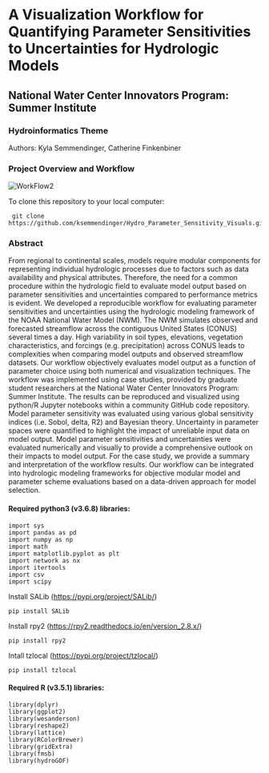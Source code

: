 # A Visualization Workflow for Quantifying Parameter Sensitivities to Uncertainties for Hydrologic Models
## National Water Center Innovators Program: Summer Institute
### Hydroinformatics Theme
Authors: Kyla Semmendinger, Catherine Finkenbiner

### Project Overview and Workflow

![WorkFlow2](https://user-images.githubusercontent.com/20464090/61546646-6c512780-aa0f-11e9-9f74-97a50a3e7ccf.jpg)

To clone this repository to your local computer:
```
 git clone https://github.com/ksemmendinger/Hydro_Parameter_Sensitivity_Visuals.git
```

### Abstract
From regional to continental scales, models require modular components for representing individual hydrologic processes due to factors such as data availability and physical attributes. Therefore, the need for a common procedure within the hydrologic field to evaluate model output based on parameter sensitivities and uncertainties compared to performance metrics is evident. We developed a reproducible workflow for evaluating parameter sensitivities and uncertainties using the hydrologic modeling framework of the NOAA National Water Model (NWM). The NWM simulates observed and forecasted streamflow across the contiguous United States (CONUS) several times a day. High variability in soil types, elevations, vegetation characteristics, and forcings (e.g. precipitation) across CONUS leads to complexities when comparing model outputs and observed streamflow datasets. Our workflow objectively evaluates model output as a function of parameter choice using both numerical and visualization techniques. The workflow was implemented using case studies, provided by graduate student researchers at the National Water Center Innovators Program: Summer Institute. The results can be reproduced and visualized using python/R Jupyter notebooks within a community GitHub code repository. Model parameter sensitivity was evaluated using various global sensitivity indices (i.e. Sobol, delta, R2) and Bayesian theory. Uncertainty in parameter spaces were quantified to highlight the impact of unreliable input data on model output. Model parameter sensitivities and uncertainties were evaluated numerically and visually to provide a comprehensive outlook on their impacts to model output. For the case study, we provide a summary and interpretation of the workflow results. Our workflow can be integrated into hydrologic modeling frameworks for objective modular model and parameter scheme evaluations based on a data-driven approach for model selection.

#### Required python3 (v3.6.8) libraries:
```
import sys
import pandas as pd
import numpy as np
import math
import matplotlib.pyplot as plt
import network as nx
import itertools
import csv
import scipy
```
Install SALib (https://pypi.org/project/SALib/)
```
pip install SALib
```
Install rpy2 (https://rpy2.readthedocs.io/en/version_2.8.x/)
```
pip install rpy2
```
Intall tzlocal (https://pypi.org/project/tzlocal/)
```
pip install tzlocal
```

#### Required R (v3.5.1) libraries:
```
library(dplyr)
library(ggplot2)
library(wesanderson)
library(reshape2)
library(lattice)
library(RColorBrewer)
library(gridExtra)
library(fmsb)
library(hydroGOF)
```
